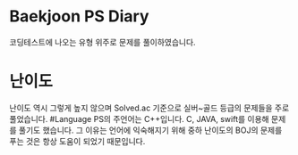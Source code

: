 # Baekjoon PS Diary
코딩테스트에 나오는 유형 위주로 문제를 풀이하였습니다.
# 난이도
난이도 역시 그렇게 높지 않으며 Solved.ac 기준으로 실버~골드 등급의 문제들을 주로 풀었습니다.
#Language
PS의 주언어는 C++입니다.
C, JAVA, swift를 이용해 문제를 풀기도 했습니다. 그 이유는 언어에 익숙해지기 위해 중하 난이도의 BOJ의 문제를 푸는 것은 항상 도움이 되었기 때문입니다.

